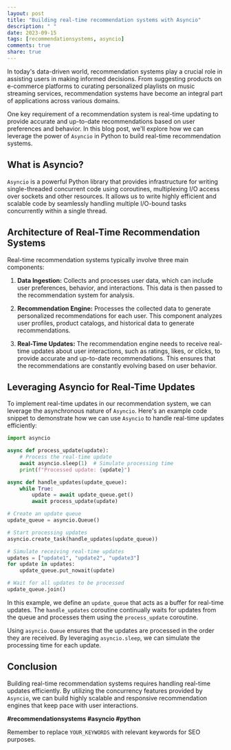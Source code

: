 ```yaml
---
layout: post
title: "Building real-time recommendation systems with Asyncio"
description: " "
date: 2023-09-15
tags: [recommendationsystems, asyncio]
comments: true
share: true
---
```


In today's data-driven world, recommendation systems play a crucial role in assisting users in making informed decisions. From suggesting products on e-commerce platforms to curating personalized playlists on music streaming services, recommendation systems have become an integral part of applications across various domains.

One key requirement of a recommendation system is real-time updating to provide accurate and up-to-date recommendations based on user preferences and behavior. In this blog post, we'll explore how we can leverage the power of `Asyncio` in Python to build real-time recommendation systems.

## What is Asyncio?

`Asyncio` is a powerful Python library that provides infrastructure for writing single-threaded concurrent code using coroutines, multiplexing I/O access over sockets and other resources. It allows us to write highly efficient and scalable code by seamlessly handling multiple I/O-bound tasks concurrently within a single thread.

## Architecture of Real-Time Recommendation Systems

Real-time recommendation systems typically involve three main components:

1. **Data Ingestion:** Collects and processes user data, which can include user preferences, behavior, and interactions. This data is then passed to the recommendation system for analysis.

2. **Recommendation Engine:** Processes the collected data to generate personalized recommendations for each user. This component analyzes user profiles, product catalogs, and historical data to generate recommendations.

3. **Real-Time Updates:** The recommendation engine needs to receive real-time updates about user interactions, such as ratings, likes, or clicks, to provide accurate and up-to-date recommendations. This ensures that the recommendations are constantly evolving based on user behavior.

## Leveraging Asyncio for Real-Time Updates

To implement real-time updates in our recommendation system, we can leverage the asynchronous nature of `Asyncio`. Here's an example code snippet to demonstrate how we can use `Asyncio` to handle real-time updates efficiently:

```python
import asyncio

async def process_update(update):
    # Process the real-time update
    await asyncio.sleep(1)  # Simulate processing time
    print(f"Processed update: {update}")

async def handle_updates(update_queue):
    while True:
        update = await update_queue.get()
        await process_update(update)

# Create an update queue
update_queue = asyncio.Queue()

# Start processing updates
asyncio.create_task(handle_updates(update_queue))

# Simulate receiving real-time updates
updates = ["update1", "update2", "update3"]
for update in updates:
    update_queue.put_nowait(update)

# Wait for all updates to be processed
update_queue.join()
```

In this example, we define an `update_queue` that acts as a buffer for real-time updates. The `handle_updates` coroutine continually waits for updates from the queue and processes them using the `process_update` coroutine.

Using `asyncio.Queue` ensures that the updates are processed in the order they are received. By leveraging `asyncio.sleep`, we can simulate the processing time for each update.

## Conclusion

Building real-time recommendation systems requires handling real-time updates efficiently. By utilizing the concurrency features provided by `Asyncio`, we can build highly scalable and responsive recommendation engines that keep pace with user interactions.

**#recommendationsystems #asyncio #python**

Remember to replace `YOUR_KEYWORDS` with relevant keywords for SEO purposes.